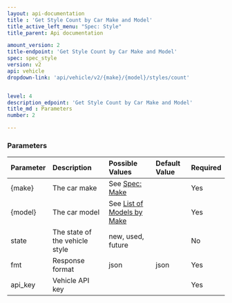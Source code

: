 ```yaml
---
layout: api-documentation
title : 'Get Style Count by Car Make and Model'
title_active_left_menu: "Spec: Style"
title_parent: Api documentation

amount_version: 2
title-endpoint: 'Get Style Count by Car Make and Model'
spec: spec_style
version: v2
api: vehicle
dropdown-link: 'api/vehicle/v2/{make}/{model}/styles/count'


level: 4
description_edpoint: 'Get Style Count by Car Make and Model'
title_md : Parameters
number: 2

---
```


### Parameters

| Parameter  | Description                           | Possible Values   | Default Value | Required |
|:-----------|:--------------------------------------|:----------------- |:------------- |:-------- |
| {make} | The car make | See [Spec: Make](/api-documentation/vehicle/spec_make/v2/01_list_of_makes/api-description.html) | | Yes |
| {model} | The car model | See [List of Models by Make](/api-documentation/vehicle/spec_model/v2/01_list_of_models/api-description.html) |	| Yes |
| state	     | The state of the vehicle style        | new, used, future | 	             | No       |
| fmt        | Response format                       | json              | json          | Yes      |
| api_key    | Vehicle API key                       |                   |               | Yes      |